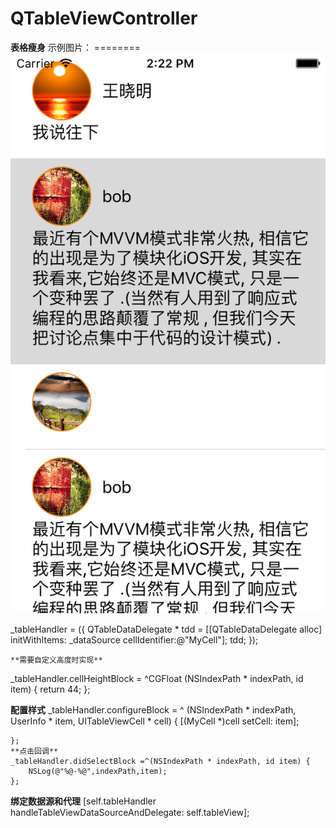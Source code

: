 # QTableViewController
**表格瘦身**
    示例图片：
    ========
    ![image](https://github.com/914813666/QTableViewController/blob/master/infoImg/Simulator%20Screen%20Shot%202015%E5%B9%B412%E6%9C%8818%E6%97%A5%20%E4%B8%8B%E5%8D%882.22.03.png)
    
_tableHandler = ({
      QTableDataDelegate * tdd = [[QTableDataDelegate alloc] initWithItems: _dataSource cellIdentifier:@"MyCell"];
        tdd;
    });
   
    **需要自定义高度时实现**
   _tableHandler.cellHeightBlock = ^CGFloat (NSIndexPath * indexPath, id item) {
       return 44;
   };

**配置样式**
    _tableHandler.configureBlock =  ^ (NSIndexPath * indexPath, UserInfo  * item, UITableViewCell * cell) {
        [(MyCell *)cell setCell: item];
        
    };
    **点击回调**
    _tableHandler.didSelectBlock =^(NSIndexPath * indexPath, id item) {
        NSLog(@"%@-%@",indexPath,item);
    };
 **绑定数据源和代理**
    [self.tableHandler handleTableViewDataSourceAndDelegate: self.tableView];
    

    
    

    

